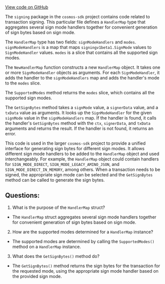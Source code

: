 [View code on GitHub](https://github.com/cosmos/cosmos-sdk/blob/main/x/tx/signing/handler_map.go)

The `signing` package in the `cosmos-sdk` project contains code related to transaction signing. This particular file defines a `HandlerMap` type that aggregates several sign mode handlers together for convenient generation of sign bytes based on sign mode.

The `HandlerMap` type has two fields: `signModeHandlers` and `modes`. `signModeHandlers` is a map that maps `signingv1beta1.SignMode` values to `SignModeHandler` values. `modes` is a slice that contains all the supported sign modes.

The `NewHandlerMap` function constructs a new `HandlerMap` object. It takes one or more `SignModeHandler` objects as arguments. For each `SignModeHandler`, it adds the handler to the `signModeHandlers` map and adds the handler's mode to the `modes` slice.

The `SupportedModes` method returns the `modes` slice, which contains all the supported sign modes.

The `GetSignBytes` method takes a `signMode` value, a `signerData` value, and a `txData` value as arguments. It looks up the `SignModeHandler` for the given `signMode` value in the `signModeHandlers` map. If the handler is found, it calls the handler's `GetSignBytes` method with the `ctx`, `signerData`, and `txData` arguments and returns the result. If the handler is not found, it returns an error.

This code is used in the larger `cosmos-sdk` project to provide a unified interface for generating sign bytes for different sign modes. It allows different sign mode handlers to be added to the `HandlerMap` object and used interchangeably. For example, the `HandlerMap` object could contain handlers for `SIGN_MODE_DIRECT`, `SIGN_MODE_LEGACY_AMINO_JSON`, and `SIGN_MODE_DIRECT_IN_MEMORY`, among others. When a transaction needs to be signed, the appropriate sign mode can be selected and the `GetSignBytes` method can be called to generate the sign bytes.
## Questions: 
 1. What is the purpose of the `HandlerMap` struct?
- The `HandlerMap` struct aggregates several sign mode handlers together for convenient generation of sign bytes based on sign mode.

2. How are the supported modes determined for a `HandlerMap` instance?
- The supported modes are determined by calling the `SupportedModes()` method on a `HandlerMap` instance.

3. What does the `GetSignBytes()` method do?
- The `GetSignBytes()` method returns the sign bytes for the transaction for the requested mode, using the appropriate sign mode handler based on the provided sign mode.